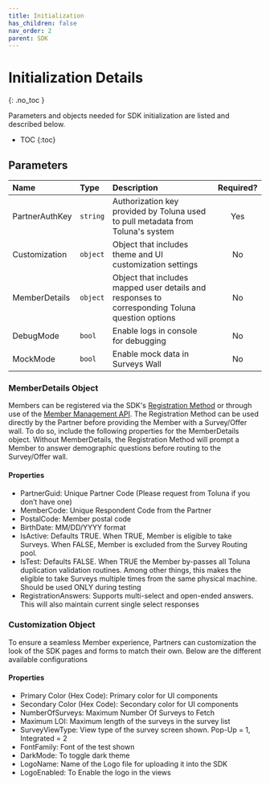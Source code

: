 ```yaml
---
title: Initialization
has_children: false
nav_order: 2
parent: SDK
---
```


# Initialization Details
{: .no_toc }

Parameters and objects needed for SDK initialization are listed and described below.

* TOC
{:toc}

## Parameters

| Name | Type | Description | Required? |
| :--- | :--- | :--- | :---: |
| PartnerAuthKey | ```string``` | Authorization key provided by Toluna used to pull metadata from Toluna's system | Yes |
| Customization | ```object``` | Object that includes theme and UI customization settings | No |
| MemberDetails | ```object``` | Object that includes mapped user details and responses to corresponding Toluna question options | No |
| DebugMode | ```bool``` | Enable logs in console for debugging | No |
| MockMode | ```bool``` | Enable mock data in Surveys Wall | No |

### MemberDetails Object

Members can be registered via the SDK's [Registration Method](/sdk/methods.html#registration) or through use of the [Member Management API](/membermanagement/). The Registration Method can be used directly by the Partner before providing the Member with a Survey/Offer wall. To do so, include the following properties for the MemberDetails object. Without MemberDetails, the Registration Method will prompt a Member to answer demographic questions before routing to the Survey/Offer wall.

#### Properties

- PartnerGuid: Unique Partner Code (Please request from Toluna if you don’t have one)
- MemberCode: Unique Respondent Code from the Partner
- PostalCode: Member postal code
- BirthDate: MM/DD/YYYY format
- IsActive: Defaults TRUE. When TRUE, Member is eligible to take Surveys. When FALSE, Member is excluded from the Survey Routing pool.
- IsTest: 	Defaults FALSE. When TRUE the Member by-passes all Toluna duplication validation routines. Among other things, this makes the eligible to take Surveys multiple times from the same physical machine. Should be used ONLY during testing
- RegistrationAnswers: 	Supports multi-select and open-ended answers. This will also maintain current single select responses

### Customization Object

To ensure a seamless Member experience, Partners can customization the look of the SDK pages and forms to match their own. Below are the different available configurations

#### Properties


- Primary Color (Hex Code): Primary color for UI components
- Secondary Color (Hex Code): Secondary color for UI components
- NumberOfSurveys: Maximum Number Of Surveys to Fetch
- Maximum LOI: Maximum length of the surveys in the survey list
- SurveyViewType: View type of the survey screen shown. Pop-Up = 1, Integrated = 2
- FontFamily: Font of the test shown
- DarkMode: To toggle dark theme
- LogoName: Name of the Logo file for uploading it into the SDK
- LogoEnabled: To Enable the logo in the views
